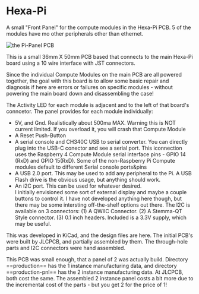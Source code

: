 # Hexa-Pi
A small "Front Panel" for the compute modules in the Hexa-Pi PCB.
5 of the modules have mo other peripherals other than ethernet.

![the Pi-Panel PCB](doc/Pi-Panel_1,1.jpg)

This is a small 36mm X 50mm PCB based that connects to the main Hexa-Pi board
using a 10 wire interface with JST connectors.

Since the individual Compute Modules on the main PCB are all powered together,
the goal with this board is to allow some basic repair and diagnosis if here are errors 
or failures on specific modules - without powering the main board down and disassembling the case!

The Activity LED for each module is adjacent and to the left of that board's conncetor.
The panel provides for each module individually:
- 5V, and Gnd. Realistically about 500ma MAX.
  Warning this is NOT current limited. 
  If you overload it, you will crash that Compute Module
- A Reset Push-Button
- A serial console and CH340C USB to serial converter.
  You can directly plug into the USB-C conector and see a serial port.
  This iconnection uses the Raspberry 4 Compute Module serial interface pins -
  GPIO 14 (RxD) and GPIO 15(RxD). Some of the non-Raspberry Pi
  Compute modules default to different Serial console ports&pins
- A USB 2.0 port. This may be used to add any peripheral to the Pi.
  A USB Flash drive is the obvious usage, but anything should work.
- An i2C port. This can be used for whatever desired.  
  I initially envisioned some sort of external display and maybe a couple
  buttons to control it.  I have not developed anything here though, but
  there may be some intersting off-the-shelf options out there.
  The I2C is available on 3 connectors:
  (1) A QWIIC Connector.
  (2) A Stemma-QT Style connector.
  (3) 0.1 inch headers.  Included is a 3.3V supply, which may be useful.

This was developed in KiCad, and the design files are here.
The initial PCB's were built by JLCPCB, and partially assembled by them.
The through-hole parts and I2C connectors were hand assembled.

This PCB was small enough, that a panel of 2 was actually build.
Directory ==production== has the 1 instance manufacturing data, and
directory ==production-pnl== has the 2 instance manufacturing data.
At JLCPCB, both cost the same. 
The assembled 2 instance panel costs a bit more due
to the incremental cost of the parts - but you get 2 for the price of 1!
